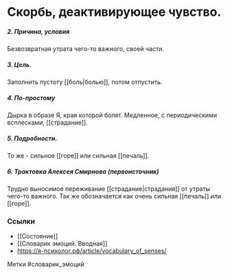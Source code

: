 #  Скорбь, деактивирующее чувство.

##### 2. Причина, условия
Безвозвратная утрата чего-то важного, своей части.

##### 3. Цель.
Заполнить пустоту [[боль|болью]], потом отпустить.

##### 4. По-простому
Дырка в образе Я, края которой болят. Медленное, с периодическими всплесками, [[страдание]].

##### 5. Подробности.
То же - сильное [[горе]] или сильная [[печаль]].

##### 6. Трактовка Алексея Смирнова (первоисточник)
Трудно выносимое переживание [[страдание|страдания]] от утраты чего-то важного. Так же обозначается как очень сильная [[печаль]] или [[горе]].


### Ссылки
- [[Состояние]]
- [[Словарик эмоций. Вводная]]
- https://я-психолог.рф/article/vocabulary_of_senses/

Метки #словарик_эмоций 




